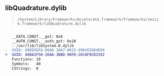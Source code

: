 ## libQuadrature.dylib

> `/System/Library/Frameworks/Accelerate.framework/Frameworks/vecLib.framework/libQuadrature.dylib`

```diff

   __DATA_CONST.__got: 0x8
   __AUTH_CONST.__auth_got: 0x28
   - /usr/lib/libSystem.B.dylib
-  UUID: 68ED5DFA-86AD-3AA7-8015-9964556D4E06
+  UUID: A98A3F50-268A-3BBD-90FD-26CAF9CD2592
   Functions: 10
   Symbols:   40
   CStrings:  0

```
